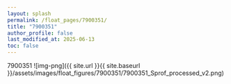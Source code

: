 ```yaml
---
layout: splash
permalink: /float_pages/7900351/
title: "7900351"
author_profile: false
last_modified_at: 2025-06-13
toc: false
---
```

 
7900351
![img-png]({{ site.url }}{{ site.baseurl }}/assets/images/float_figures/7900351/7900351_Sprof_processed_v2.png)